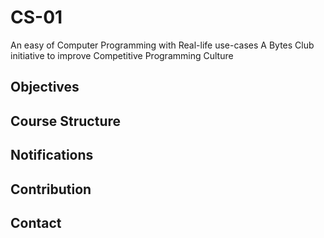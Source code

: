 # CS-01
An easy of Computer Programming with Real-life use-cases
A Bytes Club initiative to improve Competitive Programming Culture

## Objectives

## Course Structure

## Notifications

## Contribution

## Contact
